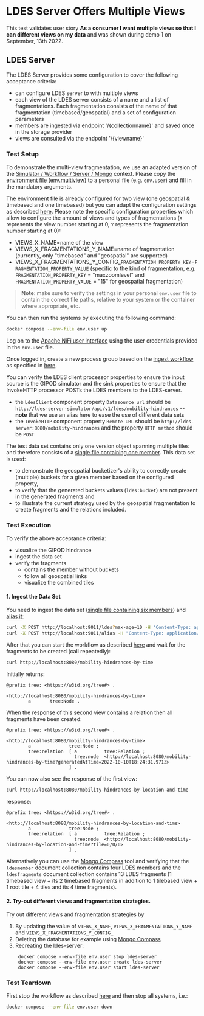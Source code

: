 # LDES Server Offers Multiple Views
This test validates user story **As a consumer I want multiple views so that I can different views on my data** and was shown during demo 1 on September, 13th 2022.

## LDES Server
The LDES Server provides some configuration to cover the following acceptance criteria:
* can configure LDES server to with multiple views
* each view of the LDES server consists of a name and a list of fragmentations. Each fragmentation consists of the name of that fragmentation (timebased/geospatial) and a set of configuration parameters
* members are ingested via endpoint '/{collectionname}' and saved once in the storage provider
* views are consulted via the endpoint '/{viewname}'

### Test Setup
To demonstrate the multi-view fragmentation, we use an adapted version of the [Simulator / Workflow / Server / Mongo](../../../support/context/simulator-workflow-server-mongo/README.md) context. Please copy the [environment file (env.multiview)](./env.multiview) to a personal file (e.g. `env.user`) and fill in the mandatory arguments. 

The environment file is already configured for two view (one geospatial & timebased and one timebased) but you can adapt the configuration settings as described [here](../../../support/context/simulator-workflow-server-mongo/README.md#multiview). 
Please note the specific configuration properties which allow to configure the amount of views and types of fragmentations (`X` represents the view number starting at 0, `Y` represents the fragmentation number starting at 0):
* VIEWS_X_NAME=name of the view
* VIEWS_X_FRAGMENTATIONS_Y_NAME=name of fragmentation (currently, only "timebased" and "geospatial" are supported)
* VIEWS_X_FRAGMENTATIONS_Y_CONFIG_`FRAGMENTATION_PROPERTY_KEY`=`FRAGMENTATION_PROPERTY_VALUE` (specific to the kind of fragmentation, e.g. `FRAGMENTATION_PROPERTY_KEY` = "maxzoomlevel" and `FRAGMENTATION_PROPERTY_VALUE` = "15" for geospatial fragmentation)

> **Note**: make sure to verify the settings in your personal `env.user` file to contain the correct file paths, relative to your system or the container where appropriate, etc.

You can then run the systems by executing the following command:
```bash
docker compose --env-file env.user up
```

Log on to the [Apache NiFi user interface](https://localhost:8443/nifi) using the user credentials provided in the `env.user` file.

Once logged in, create a new process group based on the [ingest workflow](./nifi-workflow.json) as specified in [here](../../../support/workflow/README.md#creating-a-workflow).

You can verify the LDES client processor properties to ensure the input source is the GIPOD simulator and the sink properties to ensure that the InvokeHTTP processor POSTs the LDES members to the LDES-server.
* the `LdesClient` component property `Datasource url` should be `http://ldes-server-simulator/api/v1/ldes/mobility-hindrances` -- **note** that we use an alias here to ease the use of different data sets
* the `InvokeHTTP` component property `Remote URL` should be `http://ldes-server:8080/mobility-hindrances` and the property `HTTP method` should be `POST`

The test data set contains only one version object spanning multiple tiles and therefore consists of a [single file containing one member](./data/six-members.jsonld). This data set is used:
* to demonstrate the geospatial bucketizer's ability to correctly create (multiple) buckets for a given member based on the configured property,
* to verify that the generated buckets values (`ldes:bucket`) are not present in the generated fragments and
* to illustrate the current strategy used by the geospatial fragmentation to create fragments and the relations included.

### Test Execution
To verify the above acceptance criteria:
* visualize the GIPOD hindrance
* ingest the data set
* verify the fragments
    * contains the member without buckets
    * follow all geospatial links
    * visualize the combined tiles

#### 1. Ingest the Data Set
You need to ingest the data set ([single file containing six members](./data/six-members.jsonld)) and [alias it](./create-alias.json):
```bash
curl -X POST http://localhost:9011/ldes?max-age=10 -H 'Content-Type: application/json-ld' -d '@data/six-members.jsonld'
curl -X POST http://localhost:9011/alias -H "Content-Type: application/json" -d '@create-alias.json'
```

After that you can start the workflow as described [here](../../../support/workflow/README.md#starting-a-workflow) and wait for the fragments to be created (call repeatedly):
```bash
curl http://localhost:8080/mobility-hindrances-by-time
```
Initially returns:
```
@prefix tree: <https://w3id.org/tree#> .

<http://localhost:8080/mobility-hindrances-by-time>
        a       tree:Node .
```

When the response of this second view contains a relation then all fragments have been created:
```
@prefix tree: <https://w3id.org/tree#> .

<http://localhost:8080/mobility-hindrances-by-time>
        a              tree:Node ;
        tree:relation  [ a          tree:Relation ;
                         tree:node  <http://localhost:8080/mobility-hindrances-by-time?generatedAtTime=2022-10-10T18:24:31.971Z>
                       ] .
```

You can now also see the response of the first view:
```bash
curl http://localhost:8080/mobility-hindrances-by-location-and-time
```
response:
```
@prefix tree: <https://w3id.org/tree#> .

<http://localhost:8080/mobility-hindrances-by-location-and-time>
        a              tree:Node ;
        tree:relation  [ a          tree:Relation ;
                         tree:node  <http://localhost:8080/mobility-hindrances-by-location-and-time?tile=0/0/0>
                       ] .
```

Alternatively you can use the [Mongo Compass](https://www.mongodb.com/products/compass) tool and verifying that the `ldesmember` document collection contains four LDES members and the `ldesfragments` document collection contains 13 LDES fragments (1 timebased view + its 2 timebased fragments in addition to 1 tilebased view + 1 root tile + 4 tiles and its 4 time fragments).

#### 2. Try-out different views and fragmentation strategies.

Try out different views and fragmentation strategies by
1. By updating the value of `VIEWS_X_NAME`, `VIEWS_X_FRAGMENTATIONS_Y_NAME` and `VIEWS_X_FRAGMENTATIONS_Y_CONFIG_`
2. Deleting the database for example using [Mongo Compass](https://www.mongodb.com/products/compass)
3. Recreating the ldes-server:
   ```
    docker compose --env-file env.user stop ldes-server  
    docker compose --env-file env.user create ldes-server
    docker compose --env-file env.user start ldes-server   
    ``` 

### Test Teardown
First stop the workflow as described [here](../../../support/workflow/README.md#stopping-a-workflow) and then stop all systems, i.e.:
```bash
docker compose --env-file env.user down
```
